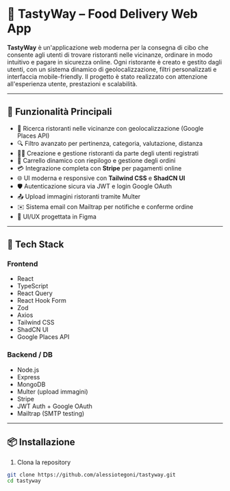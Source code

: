 # 🍔 TastyWay – Food Delivery Web App

**TastyWay** è un'applicazione web moderna per la consegna di cibo che consente agli utenti di trovare ristoranti nelle vicinanze, ordinare in modo intuitivo e pagare in sicurezza online. Ogni ristorante è creato e gestito dagli utenti, con un sistema dinamico di geolocalizzazione, filtri personalizzati e interfaccia mobile-friendly. Il progetto è stato realizzato con attenzione all'esperienza utente, prestazioni e scalabilità.

---

## 🚀 Funzionalità Principali

- 📍 Ricerca ristoranti nelle vicinanze con geolocalizzazione (Google Places API)
- 🔍 Filtro avanzato per pertinenza, categoria, valutazione, distanza
- 🧑‍🍳 Creazione e gestione ristoranti da parte degli utenti registrati
- 🧾 Carrello dinamico con riepilogo e gestione degli ordini
- 💳 Integrazione completa con **Stripe** per pagamenti online
- 🌐 UI moderna e responsive con **Tailwind CSS** e **ShadCN UI**
- 🛡️ Autenticazione sicura via JWT e login Google OAuth
- 📤 Upload immagini ristoranti tramite Multer
- ✉️ Sistema email con Mailtrap per notifiche e conferme ordine
- 🎨 UI/UX progettata in Figma

---

## 🧰 Tech Stack

### Frontend
- React
- TypeScript
- React Query
- React Hook Form
- Zod
- Axios
- Tailwind CSS
- ShadCN UI
- Google Places API

### Backend / DB
- Node.js
- Express
- MongoDB
- Multer (upload immagini)
- Stripe
- JWT Auth + Google OAuth
- Mailtrap (SMTP testing)

---

## 📦 Installazione

1. Clona la repository

```bash
git clone https://github.com/alessiotegoni/tastyway.git
cd tastyway
